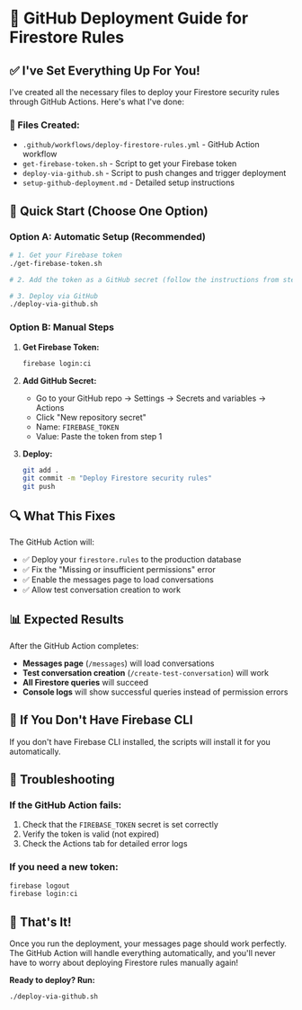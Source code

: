# 🚀 GitHub Deployment Guide for Firestore Rules

## ✅ I've Set Everything Up For You!

I've created all the necessary files to deploy your Firestore security rules through GitHub Actions. Here's what I've done:

### 📁 Files Created:
- `.github/workflows/deploy-firestore-rules.yml` - GitHub Action workflow
- `get-firebase-token.sh` - Script to get your Firebase token
- `deploy-via-github.sh` - Script to push changes and trigger deployment
- `setup-github-deployment.md` - Detailed setup instructions

## 🎯 Quick Start (Choose One Option)

### Option A: Automatic Setup (Recommended)
```bash
# 1. Get your Firebase token
./get-firebase-token.sh

# 2. Add the token as a GitHub secret (follow the instructions from step 1)

# 3. Deploy via GitHub
./deploy-via-github.sh
```

### Option B: Manual Steps
1. **Get Firebase Token:**
   ```bash
   firebase login:ci
   ```

2. **Add GitHub Secret:**
   - Go to your GitHub repo → Settings → Secrets and variables → Actions
   - Click "New repository secret"
   - Name: `FIREBASE_TOKEN`
   - Value: Paste the token from step 1

3. **Deploy:**
   ```bash
   git add .
   git commit -m "Deploy Firestore security rules"
   git push
   ```

## 🔍 What This Fixes

The GitHub Action will:
- ✅ Deploy your `firestore.rules` to the production database
- ✅ Fix the "Missing or insufficient permissions" error
- ✅ Enable the messages page to load conversations
- ✅ Allow test conversation creation to work

## 📊 Expected Results

After the GitHub Action completes:
- **Messages page** (`/messages`) will load conversations
- **Test conversation creation** (`/create-test-conversation`) will work
- **All Firestore queries** will succeed
- **Console logs** will show successful queries instead of permission errors

## 🚨 If You Don't Have Firebase CLI

If you don't have Firebase CLI installed, the scripts will install it for you automatically.

## 🔧 Troubleshooting

### If the GitHub Action fails:
1. Check that the `FIREBASE_TOKEN` secret is set correctly
2. Verify the token is valid (not expired)
3. Check the Actions tab for detailed error logs

### If you need a new token:
```bash
firebase logout
firebase login:ci
```

## 🎉 That's It!

Once you run the deployment, your messages page should work perfectly. The GitHub Action will handle everything automatically, and you'll never have to worry about deploying Firestore rules manually again!

**Ready to deploy? Run:**
```bash
./deploy-via-github.sh
```